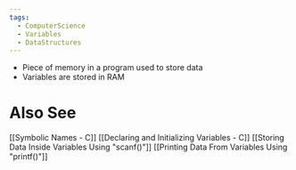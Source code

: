 ```yaml
---
tags:
  - ComputerScience
  - Variables
  - DataStructures
---
```

- Piece of memory in a program used to store data
- Variables are stored in RAM

# Also See
[[Symbolic Names - C]]
[[Declaring and Initializing Variables - C]]
[[Storing Data Inside Variables Using "scanf()"]]
[[Printing Data From Variables Using "printf()"]]